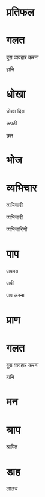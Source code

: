 #  प्रतिफल
#  गलत

 बुरा व्यवहार करना

 हानि
#  धोखा

 धोखा दिया

 कपटी

 छल
#  भोज
#  व्यभिचार

 व्यभिचारी

 व्यभिचारी

 व्यभिचारिणी
#  पाप

 पापमय

 पापी

 पाप करना
#  प्राण
#  गलत

 बुरा व्यवहार करना

 हानि
#  मन
#  श्राप

 श्रापित
#  डाह

 लालच